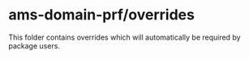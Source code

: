 # ams-domain-prf/overrides

This folder contains overrides which will automatically be required by package users.

